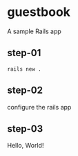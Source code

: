 # guestbook
A sample Rails app

## step-01
`rails new .`

## step-02
configure the rails app

## step-03
Hello, World!
